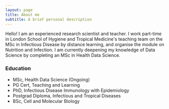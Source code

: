 ```yaml
---
layout: page
title: About me
subtitle: A brief personal description
---
```


Hello!
I am an experienced research scientist and teacher. I work part-time in London School of Hygiene and Tropical Medicine's teaching team on the MSc in Infectious Disease by distance learning, and organise the module on Nutrition and Infection. I am currently deepening my knowledge of Data Science by completing an MSc in Health Data Science. 

### Education
- MSc, Health Data Science (Ongoing)
- PG Cert, Teaching and Learning 
- PhD, Infectious Disease Immunology with Epidemiology
- Postgrad Diploma, Infectious and Tropical Diseases
- BSc, Cell and Molecular Biology
